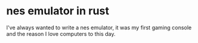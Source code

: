 # nes emulator in rust

I've always wanted to write a nes emulator, it was my first gaming console and
the reason I love computers to this day.

